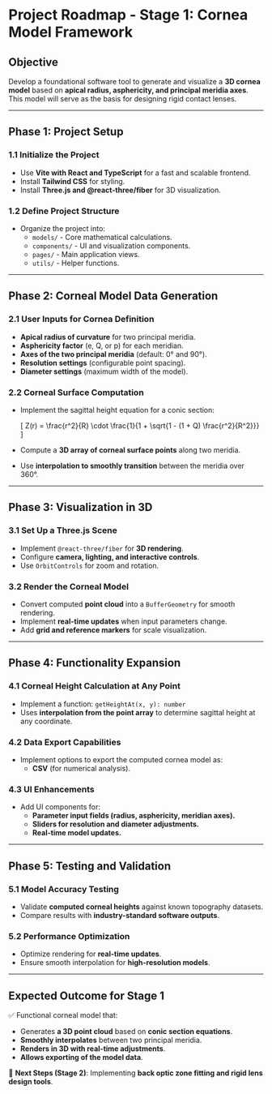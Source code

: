 # **Project Roadmap - Stage 1: Cornea Model Framework**

## **Objective**
Develop a foundational software tool to generate and visualize a **3D cornea model** based on **apical radius, asphericity, and principal meridia axes**. This model will serve as the basis for designing rigid contact lenses.

---

## **Phase 1: Project Setup**
### **1.1 Initialize the Project**
- Use **Vite with React and TypeScript** for a fast and scalable frontend.
- Install **Tailwind CSS** for styling.
- Install **Three.js and @react-three/fiber** for 3D visualization.

### **1.2 Define Project Structure**
- Organize the project into:
  - `models/` - Core mathematical calculations.
  - `components/` - UI and visualization components.
  - `pages/` - Main application views.
  - `utils/` - Helper functions.

---

## **Phase 2: Corneal Model Data Generation**
### **2.1 User Inputs for Cornea Definition**
- **Apical radius of curvature** for two principal meridia.
- **Asphericity factor** (e, Q, or p) for each meridian.
- **Axes of the two principal meridia** (default: 0° and 90°).
- **Resolution settings** (configurable point spacing).
- **Diameter settings** (maximum width of the model).

### **2.2 Corneal Surface Computation**
- Implement the sagittal height equation for a conic section:
  
  \[
  Z(r) = \frac{r^2}{R} \cdot \frac{1}{1 + \sqrt{1 - (1 + Q) \frac{r^2}{R^2}}}
  \]
  
- Compute a **3D array of corneal surface points** along two meridia.
- Use **interpolation to smoothly transition** between the meridia over 360°.

---

## **Phase 3: Visualization in 3D**
### **3.1 Set Up a Three.js Scene**
- Implement `@react-three/fiber` for **3D rendering**.
- Configure **camera, lighting, and interactive controls**.
- Use `OrbitControls` for zoom and rotation.

### **3.2 Render the Corneal Model**
- Convert computed **point cloud** into a `BufferGeometry` for smooth rendering.
- Implement **real-time updates** when input parameters change.
- Add **grid and reference markers** for scale visualization.

---

## **Phase 4: Functionality Expansion**
### **4.1 Corneal Height Calculation at Any Point**
- Implement a function: `getHeightAt(x, y): number`
- Uses **interpolation from the point array** to determine sagittal height at any coordinate.

### **4.2 Data Export Capabilities**
- Implement options to export the computed cornea model as:
  - **CSV** (for numerical analysis).
 
### **4.3 UI Enhancements**
- Add UI components for:
  - **Parameter input fields (radius, asphericity, meridian axes).**
  - **Sliders for resolution and diameter adjustments.**
  - **Real-time model updates.**

---

## **Phase 5: Testing and Validation**
### **5.1 Model Accuracy Testing**
- Validate **computed corneal heights** against known topography datasets.
- Compare results with **industry-standard software outputs**.

### **5.2 Performance Optimization**
- Optimize rendering for **real-time updates**.
- Ensure smooth interpolation for **high-resolution models**.

---

## **Expected Outcome for Stage 1**
✅ Functional corneal model that:
- Generates **a 3D point cloud** based on **conic section equations**.
- **Smoothly interpolates** between two principal meridia.
- **Renders in 3D with real-time adjustments**.
- **Allows exporting of the model data**.

🚀 **Next Steps (Stage 2)**: Implementing **back optic zone fitting and rigid lens design tools**.

